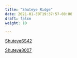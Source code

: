```yaml
---
title: "Shuteye Ridge"
date: 2021-01-30T19:37:57-08:00
draft: false
weight: 10

---
```


<a target="_blank" href="/xmeyers/static/maps/Shuteye6S42.pdf">Shuteye6S42</a> 

<a target="_blank" href="/xmeyers/static/maps/Shuteye8007.pdf">Shuteye8007</a> 
